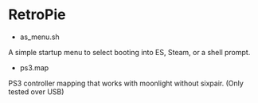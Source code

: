 # RetroPie

* as_menu.sh

A simple startup menu to select booting into ES, Steam, or a shell prompt.

* ps3.map

PS3 controller mapping that works with moonlight without sixpair. (Only tested over USB)
